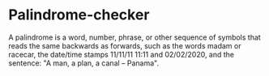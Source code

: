 # Palindrome-checker

A palindrome is a word, number, phrase, or other sequence of symbols that reads the same backwards as forwards, such as the words madam or racecar, the date/time stamps 11/11/11 11:11 and 02/02/2020, and the sentence: "A man, a plan, a canal – Panama". 
